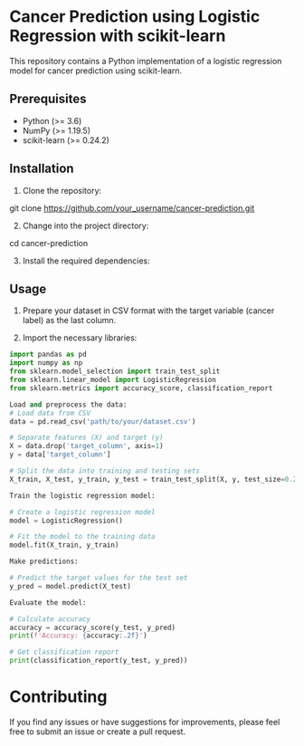 # Cancer Prediction using Logistic Regression with scikit-learn

This repository contains a Python implementation of a logistic regression model for cancer prediction using scikit-learn.

## Prerequisites

- Python (>= 3.6)
- NumPy (>= 1.19.5)
- scikit-learn (>= 0.24.2)

## Installation

1. Clone the repository:

git clone https://github.com/your_username/cancer-prediction.git


2. Change into the project directory:

cd cancer-prediction


3. Install the required dependencies:


## Usage

1. Prepare your dataset in CSV format with the target variable (cancer label) as the last column.

2. Import the necessary libraries:

```python
import pandas as pd
import numpy as np
from sklearn.model_selection import train_test_split
from sklearn.linear_model import LogisticRegression
from sklearn.metrics import accuracy_score, classification_report

Load and preprocess the data:
# Load data from CSV
data = pd.read_csv('path/to/your/dataset.csv')

# Separate features (X) and target (y)
X = data.drop('target_column', axis=1)
y = data['target_column']

# Split the data into training and testing sets
X_train, X_test, y_train, y_test = train_test_split(X, y, test_size=0.2, random_state=42)

Train the logistic regression model:

# Create a logistic regression model
model = LogisticRegression()

# Fit the model to the training data
model.fit(X_train, y_train)

Make predictions:

# Predict the target values for the test set
y_pred = model.predict(X_test)

Evaluate the model:

# Calculate accuracy
accuracy = accuracy_score(y_test, y_pred)
print(f'Accuracy: {accuracy:.2f}')

# Get classification report
print(classification_report(y_test, y_pred))

```
# Contributing
If you find any issues or have suggestions for improvements, please feel free to submit an issue or create a pull request.
